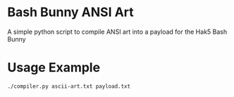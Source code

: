 # Bash Bunny ANSI Art
A simple python script to compile ANSI art into a payload for the Hak5 Bash Bunny

# Usage Example
`./compiler.py ascii-art.txt payload.txt`
